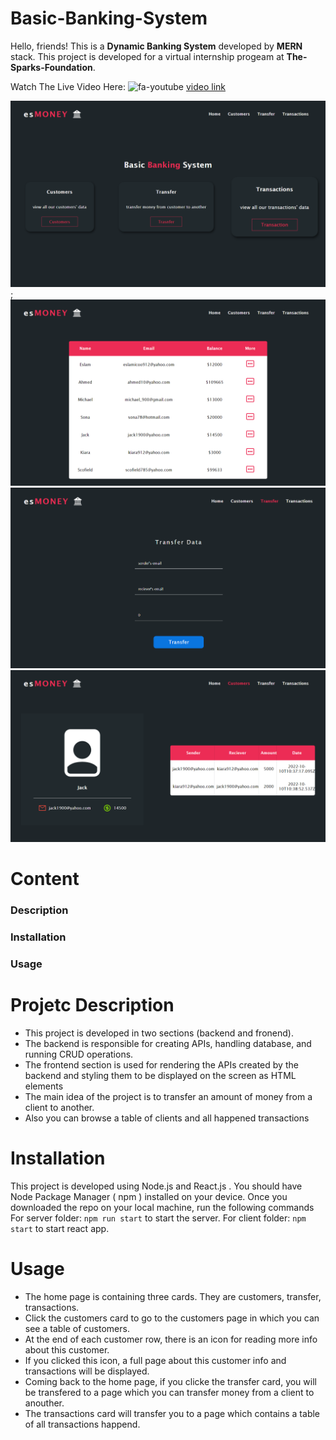 # Basic-Banking-System

Hello, friends! This is a **Dynamic Banking System** developed by **MERN** stack. This project is developed for a virtual internship progeam at **The-Sparks-Foundation**.

Watch The Live Video Here:
![fa-youtube](./Client/public/images/fa-youtube.svg) [video link](https://youtu.be/83i6BAR-iuE)

![home page](./Client/public/images/home.png);
![customers page](./Client/public/images/customers.png)
![form](./Client/public/images/form.png)
![customer page](./Client/public/images/customer.png)

# Content

### Description
### Installation
### Usage

# Projetc Description
- This project is developed in two sections (backend and fronend).
- The backend is responsible for creating APIs, handling database, and running CRUD operations.
- The frontend section is used for rendering the APIs created by the backend and styling them to be displayed on the screen as HTML elements
- The main idea of the project is to transfer an amount of money from a client to another.
- Also you can browse a table of clients and all happened transactions


# Installation
This project is developed using Node.js and React.js .
You should have Node Package Manager ( npm ) installed on your device.
Once you downloaded the repo on your local machine, run the following commands
For server folder: `npm run start` to start the server.
For client folder: `npm start` to start react app.


# Usage
- The home page is containing three cards. They are customers, transfer, transactions.
- Click the customers card to go to the customers page in which you can see a table of customers.
- At the end of each customer row, there is an icon for reading more info about this customer.
- If you clicked this icon, a full page about this customer info and transactions will be displayed.
- Coming back to the home page, if you clicke the transfer card, you will be transfered to a page which you can transfer money from a client to anouther.
- The transactions card will transfer you to a page which contains a table of all transactions happend.
